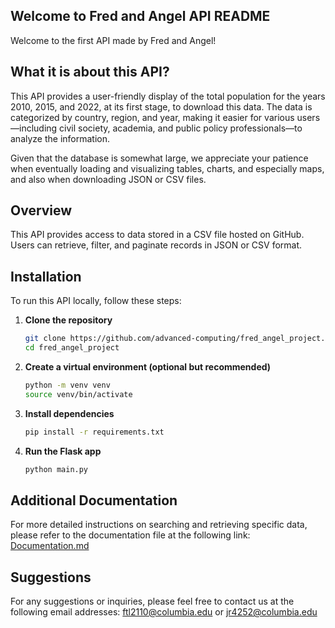## Welcome to Fred and Angel API README
Welcome to the first API made by Fred and Angel!

## What it is about this API?
This API provides a user-friendly display of the total population for the years 2010, 2015, and 2022, at its first stage, to download this data. The data is categorized by country, region, and year, making it easier for various users—including civil society, academia, and public policy professionals—to analyze the information.

Given that the database is somewhat large, we appreciate your patience when eventually loading and visualizing tables, charts, and especially maps, and also when downloading JSON or CSV files.

## Overview
This API provides access to data stored in a CSV file hosted on GitHub. Users can retrieve, filter, and paginate records in JSON or CSV format.

## Installation
To run this API locally, follow these steps:

1. **Clone the repository**
   ```sh
   git clone https://github.com/advanced-computing/fred_angel_project.git
   cd fred_angel_project
   ```
2. **Create a virtual environment (optional but recommended)**
   ```sh
   python -m venv venv
   source venv/bin/activate
   ```
3. **Install dependencies**
   ```sh
   pip install -r requirements.txt
   ```
4. **Run the Flask app**
   ```sh
   python main.py
   ```

## Additional Documentation
For more detailed instructions on searching and retrieving specific data, please refer to the documentation file at the following link:  
[Documentation.md](https://github.com/advanced-computing/fred_angel_project/blob/main/documentation.md)

## Suggestions
For any suggestions or inquiries, please feel free to contact us at the following email addresses: ftl2110@columbia.edu or jr4252@columbia.edu
